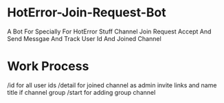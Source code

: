 # HotError-Join-Request-Bot
A Bot For Specially For HotError Stuff Channel Join Request Accept And Send Messgae And Track User Id And Joined Channel

# Work Process 
/id for all user ids
/detail for joined channel as admin invite links and name title if channel group
/start for adding group channel

